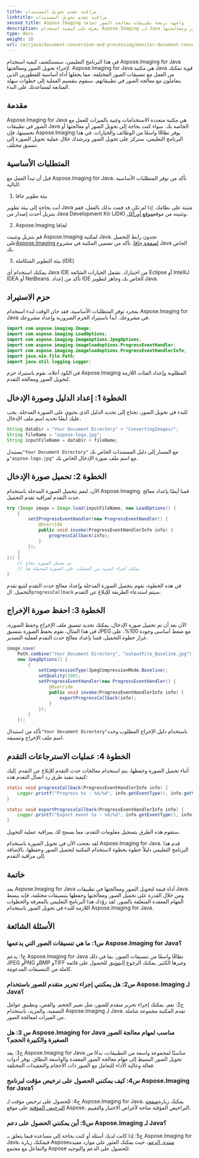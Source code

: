 ```yaml
---
title: مراقبة تقدم تحويل المستندات
linktitle: مراقبة تقدم تحويل المستندات
second_title: Aspose.Imaging واجهة برمجة تطبيقات معالجة الصور لجافا
description: تعرف على كيفية استخدام Aspose.Imaging لـ Java في هذا البرنامج التعليمي خطوة بخطوة حول تحويل الصور ومعالجتها.
type: docs
weight: 10
url: /ar/java/document-conversion-and-processing/monitor-document-conversion-progress/
---
```

في هذا البرنامج التعليمي، سنستكشف كيفية استخدام Aspose.Imaging for Java لإجراء تحويل الصور ومعالجتها. Aspose.Imaging for Java هي مكتبة Java قوية تمكنك من العمل مع تنسيقات الصور المختلفة، مما يجعلها أداة أساسية للمطورين الذين يتعاملون مع معالجة الصور في تطبيقاتهم. سنقوم بتقسيم العملية إلى خطوات سهلة المتابعة لمساعدتك على البدء.

## مقدمة

Aspose.Imaging for Java هي مكتبة متعددة الاستخدامات وغنية بالميزات للعمل مع الصور في تطبيقات Java الخاصة بك. سواء كنت بحاجة إلى تحويل الصور أو معالجتها أو تحسينها، فإن Aspose.Imaging يوفر نطاقًا واسعًا من الوظائف والخيارات. في هذا البرنامج التعليمي، سنركز على تحويل الصور ونرشدك خلال عملية تحويل الصورة إلى تنسيق مختلف.

## المتطلبات الأساسية

قبل أن تبدأ العمل مع Aspose.Imaging for Java، تأكد من توفر المتطلبات الأساسية التالية:

1. بيئة تطوير جافا

أنت بحاجة إلى بيئة تطوير Java مثبتة على نظامك. إذا لم تكن قد قمت بذلك بالفعل، فقم بتنزيل أحدث إصدار من Java Development Kit (JDK) وتثبيته من موقع[موقع أوراكل](https://www.oracle.com/java/technologies/javase-downloads).

2. Aspose.Imaging لجافا

 قم بتنزيل وتثبيت Aspose.Imaging لمكتبة Java. تجدون رابط التحميل على[Aspose.Imaging لصفحة جافا](https://releases.aspose.com/imaging/java/). تأكد من تضمين المكتبة في مشروع Java الخاص بك.

3. بيئة التطوير المتكاملة (IDE)

يمكنك استخدام أي Java IDE من اختيارك. تشمل الخيارات الشائعة Eclipse أو IntelliJ IDEA أو NetBeans. تأكد من إعداد IDE الخاص بك وجاهز لتطوير Java.

## حزم الاستيراد

بمجرد توفر المتطلبات الأساسية، فقد حان الوقت لبدء استخدام Aspose.Imaging for Java في مشروعك. ابدأ باستيراد الحزم الضرورية وإعداد مشروعك.

```java
import com.aspose.imaging.Image;
import com.aspose.imaging.LoadOptions;
import com.aspose.imaging.imageoptions.JpegOptions;
import com.aspose.imaging.imageloadoptions.ProgressEventHandler;
import com.aspose.imaging.imageloadoptions.ProgressEventHandlerInfo;
import java.nio.file.Path;
import java.util.logging.Logger;
```

في الكود أعلاه، نقوم باستيراد حزم Aspose.Imaging المطلوبة وإعداد الفئات اللازمة لتحويل الصور ومعالجة التقدم.

## الخطوة 1: إعداد الدليل وصورة الإدخال

للبدء في تحويل الصور، تحتاج إلى تحديد الدليل الذي يحتوي على الصورة المدخلة. يجب عليك أيضًا تحديد اسم ملف الإدخال.

```java
String dataDir = "Your Document Directory" + "ConvertingImages/";
String fileName = "aspose-logo.jpg";
String inputFileName = dataDir + fileName;
```

 يستبدل`"Your Document Directory"` مع المسار إلى دليل المستندات الخاص بك و`"aspose-logo.jpg"` مع اسم ملف صورة الإدخال الخاص بك.

## الخطوة 2: تحميل صورة الإدخال

الآن، لنقم بتحميل الصورة المدخلة باستخدام Aspose.Imaging. قمنا أيضًا بإعداد معالج حدث التقدم لمراقبة تقدم التحميل.

```java
try (Image image = Image.load(inputFileName, new LoadOptions() {
    {
        setIProgressEventHandler(new ProgressEventHandler() {
            @Override
            public void invoke(ProgressEventHandlerInfo info) {
                progressCallback(info);
            }
        });
    }
})) {
    // تم تحميل الصورة بنجاح
    // يمكنك إجراء المزيد من العمليات على الصورة المحملة هنا
}
```

 في هذه الخطوة، نقوم بتحميل الصورة المدخلة وإعداد معالج حدث التقدم لتتبع تقدم التحميل. ال`progressCallback` سيتم استدعاء الطريقة للإبلاغ عن التقدم.

## الخطوة 3: احفظ صورة الإخراج

الآن بعد أن تم تحميل صورة الإدخال، يمكنك تحديد تنسيق ملف الإخراج وحفظ الصورة. في هذا المثال، نقوم بحفظ الصورة بتنسيق JPEG مع ضغط أساسي وجودة 100%. على غرار خطوة التحميل، قمنا بإعداد معالج حدث التقدم لعملية التصدير.

```java
image.save(
    Path.combine("Your Document Directory", "outputFile_Baseline.jpg"),
    new JpegOptions() {
        {
            setCompressionType(JpegCompressionMode.Baseline);
            setQuality(100);
            setProgressEventHandler(new ProgressEventHandler() {
                @Override
                public void invoke(ProgressEventHandlerInfo info) {
                    exportProgressCallback(info);
                }
            });
        }
    });
```

 تأكد من استبدال`"Your Document Directory"`باستخدام دليل الإخراج المطلوب وحدد اسم ملف الإخراج وتنسيقه.

## الخطوة 4: عمليات الاسترجاعات التقدم

أثناء تحميل الصورة وحفظها، يتم استخدام معالجات حدث التقدم للإبلاغ عن التقدم. إليك كيفية تنفيذ طرق رد اتصال التقدم هذه:

```java
static void progressCallback(ProgressEventHandlerInfo info) {
    Logger.printf("Progress %s : %d/%d", info.getEventType(), info.getValue(), info.getMaxValue());
}

static void exportProgressCallback(ProgressEventHandlerInfo info) {
    Logger.printf("Export event %s : %d/%d", info.getEventType(), info.getValue(), info.getMaxValue());
}
```

ستقوم هذه الطرق بتسجيل معلومات التقدم، مما يسمح لك بمراقبة عملية التحويل.

لقد نجحت الآن في تحويل الصورة باستخدام Aspose.Imaging for Java. قدم هذا البرنامج التعليمي دليلاً خطوة بخطوة لاستخدام المكتبة لتحميل الصور وحفظها، بالإضافة إلى مراقبة التقدم.

## خاتمة

يعد Aspose.Imaging for Java أداة قيمة لتحويل الصور ومعالجتها في تطبيقات Java. ومن خلال القدرة على تحميل الصور ومعالجتها وحفظها بتنسيقات مختلفة، فإنه يبسط المهام المعقدة المتعلقة بالصور. لقد زوّدك هذا البرنامج التعليمي بالمعرفة والخطوات اللازمة للبدء في تحويل الصور باستخدام Aspose.Imaging for Java.

## الأسئلة الشائعة

### س1: ما هي تنسيقات الصور التي يدعمها Aspose.Imaging for Java؟

ج1: يدعم Aspose.Imaging for Java نطاقًا واسعًا من تنسيقات الصور، بما في ذلك JPEG وPNG وBMP وTIFF وغيرها الكثير. يمكنك الرجوع إلى[توثيق](https://reference.aspose.com/imaging/java/) للحصول على قائمة كاملة من التنسيقات المدعومة.

### س2: هل يمكنني إجراء تحرير متقدم للصور باستخدام Aspose.Imaging لـ Java؟

ج2: نعم، يمكنك إجراء تحرير متقدم للصور، مثل تغيير الحجم، والقص، وتطبيق عوامل التصفية، والمزيد، باستخدام Aspose.Imaging لـ Java. تقدم المكتبة مجموعة شاملة من الميزات لمعالجة الصور.

### س 3: هل Aspose.Imaging for Java مناسب لمهام معالجة الصور الصغيرة والكبيرة الحجم؟

ج3: يعد Aspose.Imaging for Java مناسبًا لمجموعة واسعة من التطبيقات، بدءًا من تحويل الصور البسيط إلى مهام معالجة الصور المعقدة والواسعة النطاق. يوفر أدوات فعالة وعالية الأداء للتعامل مع الصور ذات الأحجام والتعقيدات المختلفة.

### س4: كيف يمكنني الحصول على ترخيص مؤقت لبرنامج Aspose.Imaging for Java؟

 ج4: للحصول على ترخيص مؤقت لـ Aspose.Imaging for Java، يمكنك زيارة[صفحة الترخيص المؤقتة](https://purchase.aspose.com/temporary-license/) على موقع Aspose. التراخيص المؤقتة متاحة لأغراض الاختبار والتقييم.

### س5: أين يمكنني الحصول على دعم Aspose.Imaging لـ Java؟

 ج5: إذا كانت لديك أسئلة أو كنت بحاجة إلى مساعدة فيما يتعلق بـ Aspose.Imaging for Java، فيمكنك زيارة Aspose[منتدى الدعم](https://forum.aspose.com/)، حيث يمكنك العثور على موارد مفيدة والتفاعل مع مجتمع Aspose للحصول على الدعم والتوجيه.